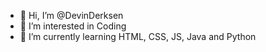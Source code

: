 - 👋 Hi, I’m @DevinDerksen
- 👀 I’m interested in Coding
- 🌱 I’m currently learning HTML, CSS, JS, Java and Python
<!---
DevinDerksen/DevinDerksen is a ✨ special ✨ repository because its `README.md` (this file) appears on your GitHub profile.
You can click the Preview link to take a look at your changes.
--->
